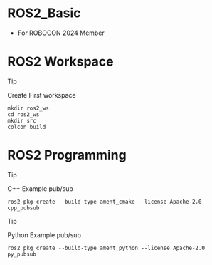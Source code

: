 # ROS2_Basic
- For ROBOCON 2024 Member
# ROS2 Workspace
> [!TIP]
> Create First workspace
```
mkdir ros2_ws
cd ros2_ws
mkdir src
colcon build
```
# ROS2 Programming
> [!TIP]
> C++ Example pub/sub 
```
ros2 pkg create --build-type ament_cmake --license Apache-2.0 cpp_pubsub
```
> [!TIP]
> Python Example pub/sub 
```
ros2 pkg create --build-type ament_python --license Apache-2.0 py_pubsub
```
